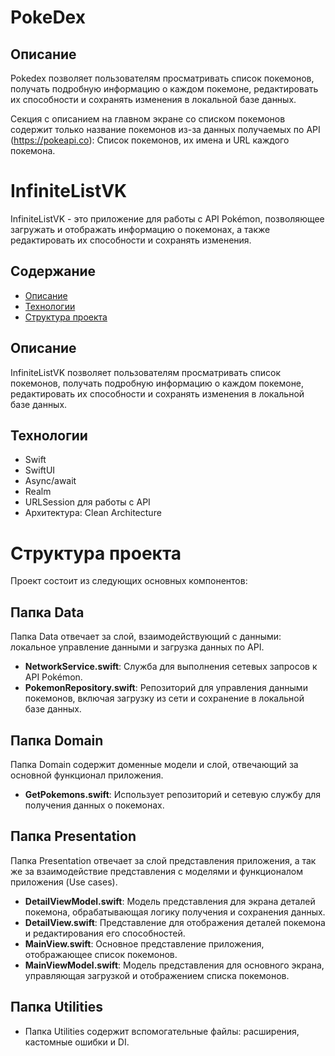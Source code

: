 # PokeDex
## Описание

Pokedex позволяет пользователям просматривать список покемонов, получать подробную информацию о каждом покемоне, редактировать их способности и сохранять изменения в локальной базе данных.

Секция с описанием на главном экране со списком покемонов содержит только название покемонов из-за данных получаемых по API (https://pokeapi.co): Список покемонов, их имена и URL каждого покемона.

# InfiniteListVK

InfiniteListVK - это приложение для работы с API Pokémon, позволяющее загружать и отображать информацию о покемонах, а также редактировать их способности и сохранять изменения.

## Содержание

- [Описание](#описание)
- [Технологии](#технологии)
- [Структура проекта](#структура-проекта)

## Описание

InfiniteListVK позволяет пользователям просматривать список покемонов, получать подробную информацию о каждом покемоне, редактировать их способности и сохранять изменения в локальной базе данных.

## Технологии

- Swift
- SwiftUI
- Async/await
- Realm
- URLSession для работы с API
- Архитектура: Clean Architecture

# Структура проекта

Проект состоит из следующих основных компонентов:

## Папка Data
Папка Data отвечает за слой, взаимодействующий с данными: локальное управление данными и загрузка данных по API.
- **NetworkService.swift**: Служба для выполнения сетевых запросов к API Pokémon.
- **PokemonRepository.swift**: Репозиторий для управления данными покемонов, включая загрузку из сети и сохранение в локальной базе данных.
## Папка Domain
Папка Domain содержит доменные модели и слой, отвечающий за основной функционал приложения.
- **GetPokemons.swift**: Использует репозиторий и сетевую службу для получения данных о покемонах.
## Папка Presentation
Папка Presentation отвечает за слой представления приложения, а так же за взаимодействие представления с моделями и функционалом приложения (Use cases).
- **DetailViewModel.swift**: Модель представления для экрана деталей покемона, обрабатывающая логику получения и сохранения данных.
- **DetailView.swift**: Представление для отображения деталей покемона и редактирования его способностей.
- **MainView.swift**: Основное представление приложения, отображающее список покемонов.
- **MainViewModel.swift**: Модель представления для основного экрана, управляющая загрузкой и отображением списка покемонов.
## Папка Utilities
- Папка Utilities содержит вспомогательные файлы: расширения, кастомные ошибки и DI. 
